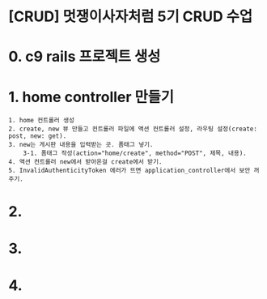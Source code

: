[CRUD] 멋쟁이사자처럼 5기 CRUD 수업
===============

# 0. c9 rails 프로젝트 생성

# 1. home controller 만들기
    1. home 컨트롤러 생성
    2. create, new 뷰 만들고 컨트롤러 파일에 액션 컨트롤러 설정, 라우팅 설정(create: post, new: get).
    3. new는 게시판 내용을 입력받는 곳. 폼태그 넣기.
        3-1. 폼태그 작성(action="home/create", method="POST", 제목, 내용).
    4. 액션 컨트롤러 new에서 받아온걸 create에서 받기.
    5. InvalidAuthenticityToken 에러가 뜨면 application_controller에서 보안 꺼주기.

# 2. 

# 3. 

# 4. 

